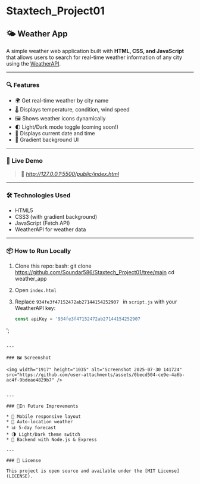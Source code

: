 # Staxtech_Project01

## 🌤️ Weather App

A simple weather web application built with **HTML, CSS, and JavaScript** that allows users to search for real-time weather information of any city using the [WeatherAPI](https://www.weatherapi.com/).

---

### 🔍 Features

* 🌍 Get real-time weather by city name
* 🌡 Displays temperature, condition, wind speed
* 🖼️ Shows weather icons dynamically
* 🌓 Light/Dark mode toggle (coming soon!)
* 📅 Displays current date and time
* 🎨 Gradient background UI

---

### 🚀 Live Demo

> 🔗 *http://127.0.0.1:5500/public/index.html*

---

### 🛠️ Technologies Used

* HTML5
* CSS3 (with gradient background)
* JavaScript (Fetch API)
* WeatherAPI for weather data

---

### 📦 How to Run Locally

1. Clone this repo:
bash:
   git clone https://github.com/Soundar586/Staxtech_Project01/tree/main
   cd weather_app

2. Open `index.html`

3. Replace `934fe3f47152472ab27144154252907
` in `script.js` with your WeatherAPI key:

   ```javascript
   const apiKey = '934fe3f47152472ab27144154252907
';
   ```

---

### 🖼️ Screenshot

<img width="1917" height="1035" alt="Screenshot 2025-07-30 141724" src="https://github.com/user-attachments/assets/0becd504-ce9e-4a6b-ac4f-9bdeae4829b7" />


---

### 📌In Future Improvements

* 📱 Mobile responsive layout
* 📍 Auto-location weather
* 📊 5-day forecast
* 🌗 Light/Dark theme switch
* 🧪 Backend with Node.js & Express

---

### 📄 License

This project is open source and available under the [MIT License](LICENSE).

